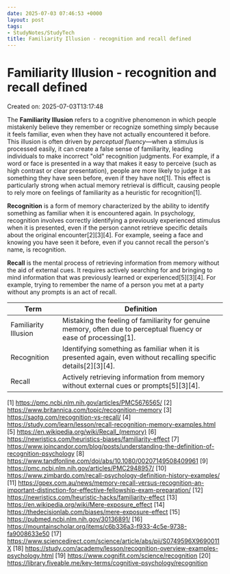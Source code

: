 ```yaml
---
date: 2025-07-03 07:46:53 +0000
layout: post
tags:
- StudyNotes/StudyTech
title: Familiarity Illusion - recognition and recall defined
---
```


# Familiarity Illusion - recognition and recall defined
Created on: 2025-07-03T13:17:48

The **Familiarity Illusion** refers to a cognitive phenomenon in which people mistakenly believe they remember or recognize something simply because it feels familiar, even when they have not actually encountered it before. This illusion is often driven by *perceptual fluency*—when a stimulus is processed easily, it can create a false sense of familiarity, leading individuals to make incorrect "old" recognition judgments. For example, if a word or face is presented in a way that makes it easy to perceive (such as high contrast or clear presentation), people are more likely to judge it as something they have seen before, even if they have not[1]. This effect is particularly strong when actual memory retrieval is difficult, causing people to rely more on feelings of familiarity as a heuristic for recognition[1].

**Recognition** is a form of memory characterized by the ability to identify something as familiar when it is encountered again. In psychology, recognition involves correctly identifying a previously experienced stimulus when it is presented, even if the person cannot retrieve specific details about the original encounter[2][3][4]. For example, seeing a face and knowing you have seen it before, even if you cannot recall the person's name, is recognition.

**Recall** is the mental process of retrieving information from memory without the aid of external cues. It requires actively searching for and bringing to mind information that was previously learned or experienced[5][3][4]. For example, trying to remember the name of a person you met at a party without any prompts is an act of recall.

| Term          | Definition                                                                                                  |
|---------------|-------------------------------------------------------------------------------------------------------------|
| Familiarity Illusion | Mistaking the feeling of familiarity for genuine memory, often due to perceptual fluency or ease of processing[1]. |
| Recognition   | Identifying something as familiar when it is presented again, even without recalling specific details[2][3][4]. |
| Recall        | Actively retrieving information from memory without external cues or prompts[5][3][4].                        |

[1] https://pmc.ncbi.nlm.nih.gov/articles/PMC5676565/
[2] https://www.britannica.com/topic/recognition-memory
[3] https://saotg.com/recognition-vs-recall/
[4] https://study.com/learn/lesson/recall-recognition-memory-examples.html
[5] https://en.wikipedia.org/wiki/Recall_(memory)
[6] https://newristics.com/heuristics-biases/familiarity-effect
[7] https://www.joincandor.com/blog/posts/understanding-the-definition-of-recognition-psychology
[8] https://www.tandfonline.com/doi/abs/10.1080/00207149508409961
[9] https://pmc.ncbi.nlm.nih.gov/articles/PMC2948957/
[10] https://www.zimbardo.com/recall-psychology-definition-history-examples/
[11] https://gpex.com.au/news/memory-recall-versus-recognition-an-important-distinction-for-effective-fellowship-exam-preparation/
[12] https://newristics.com/heuristic-hacks/familiarity-effect
[13] https://en.wikipedia.org/wiki/Mere-exposure_effect
[14] https://thedecisionlab.com/biases/mere-exposure-effect
[15] https://pubmed.ncbi.nlm.nih.gov/30136891/
[16] https://mountainscholar.org/items/c6b336a3-f933-4c5e-9738-fa9008633e50
[17] https://www.sciencedirect.com/science/article/abs/pii/S0749596X9690011X
[18] https://study.com/academy/lesson/recognition-overview-examples-psychology.html
[19] https://www.cognifit.com/science/recognition
[20] https://library.fiveable.me/key-terms/cognitive-psychology/recognition